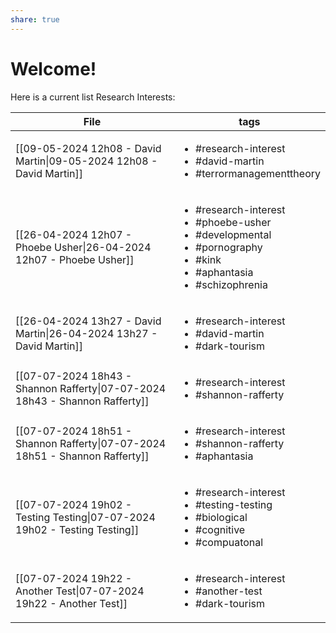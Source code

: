 ```yaml
---
share: true
---
```

# Welcome!
Here is a current list Research Interests:

| File                                                                                                       | tags                                                                                                                                                            |
| ---------------------------------------------------------------------------------------------------------- | --------------------------------------------------------------------------------------------------------------------------------------------------------------- |
| [[09-05-2024 12h08 - David Martin\|09-05-2024 12h08 - David Martin]]         | <ul><li>#research-interest</li><li>#david-martin</li><li>#terrormanagementtheory</li></ul>                                                                      |
| [[26-04-2024 12h07 - Phoebe Usher\|26-04-2024 12h07 - Phoebe Usher]]         | <ul><li>#research-interest</li><li>#phoebe-usher</li><li>#developmental</li><li>#pornography</li><li>#kink</li><li>#aphantasia</li><li>#schizophrenia</li></ul> |
| [[26-04-2024 13h27 - David Martin\|26-04-2024 13h27 - David Martin]]         | <ul><li>#research-interest</li><li>#david-martin</li><li>#dark-tourism</li></ul>                                                                                |
| [[07-07-2024 18h43 - Shannon Rafferty\|07-07-2024 18h43 - Shannon Rafferty]] | <ul><li>#research-interest</li><li>#shannon-rafferty</li></ul>                                                                                                  |
| [[07-07-2024 18h51 - Shannon Rafferty\|07-07-2024 18h51 - Shannon Rafferty]] | <ul><li>#research-interest</li><li>#shannon-rafferty</li><li>#aphantasia</li></ul>                                                                              |
| [[07-07-2024 19h02 - Testing Testing\|07-07-2024 19h02 - Testing Testing]]   | <ul><li>#research-interest</li><li>#testing-testing</li><li>#biological</li><li>#cognitive</li><li>#compuatonal</li></ul>                                       |
| [[07-07-2024 19h22 - Another Test\|07-07-2024 19h22 - Another Test]]         | <ul><li>#research-interest</li><li>#another-test</li><li>#dark-tourism</li></ul>                                                                                |


